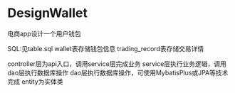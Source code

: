 # DesignWallet
电商app设计一个用户钱包

SQL:见table.sql
wallet表存储钱包信息
trading_record表存储交易详情

controller层为api入口，调用service层完成业务
service层执行业务逻辑，调用dao层执行数据库操作
dao层执行数据库操作，可使用MybatisPlus或JPA等技术完成
entity为实体类
